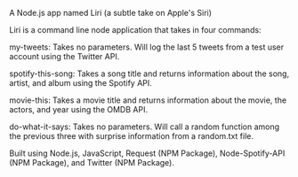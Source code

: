 A Node.js app named Liri (a subtle take on Apple's Siri)

Liri is a command line node application that takes in four commands:

my-tweets: Takes no parameters. Will log the last 5 tweets from a test user account using the Twitter API.

spotify-this-song: Takes a song title and returns information about the song, artist, and album using the Spotify API.

movie-this: Takes a movie title and returns information about the movie, the actors, and year using the OMDB API.

do-what-it-says: Takes no parameters. Will call a random function among the previous three with surprise information from a random.txt file.

Built using Node.js, JavaScript, Request (NPM Package), Node-Spotify-API (NPM Package), and Twitter (NPM Package).
